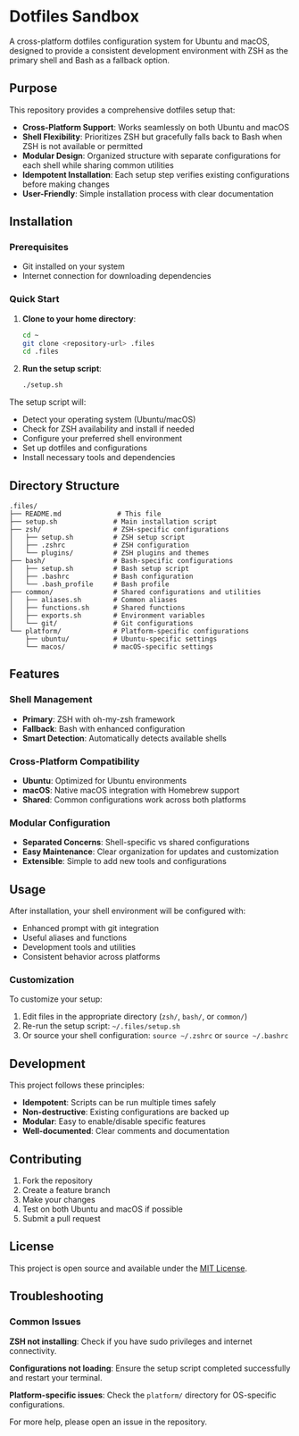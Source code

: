 # Dotfiles Sandbox

A cross-platform dotfiles configuration system for Ubuntu and macOS, designed to provide a consistent development environment with ZSH as the primary shell and Bash as a fallback option.

## Purpose

This repository provides a comprehensive dotfiles setup that:

- **Cross-Platform Support**: Works seamlessly on both Ubuntu and macOS
- **Shell Flexibility**: Prioritizes ZSH but gracefully falls back to Bash when ZSH is not available or permitted
- **Modular Design**: Organized structure with separate configurations for each shell while sharing common utilities
- **Idempotent Installation**: Each setup step verifies existing configurations before making changes
- **User-Friendly**: Simple installation process with clear documentation

## Installation

### Prerequisites

- Git installed on your system
- Internet connection for downloading dependencies

### Quick Start

1. **Clone to your home directory**:
   ```bash
   cd ~
   git clone <repository-url> .files
   cd .files
   ```

2. **Run the setup script**:
   ```bash
   ./setup.sh
   ```

The setup script will:
- Detect your operating system (Ubuntu/macOS)
- Check for ZSH availability and install if needed
- Configure your preferred shell environment
- Set up dotfiles and configurations
- Install necessary tools and dependencies

## Directory Structure

```
.files/
├── README.md              # This file
├── setup.sh              # Main installation script
├── zsh/                  # ZSH-specific configurations
│   ├── setup.sh          # ZSH setup script
│   ├── .zshrc            # ZSH configuration
│   └── plugins/          # ZSH plugins and themes
├── bash/                 # Bash-specific configurations
│   ├── setup.sh          # Bash setup script
│   ├── .bashrc           # Bash configuration
│   └── .bash_profile     # Bash profile
├── common/               # Shared configurations and utilities
│   ├── aliases.sh        # Common aliases
│   ├── functions.sh      # Shared functions
│   ├── exports.sh        # Environment variables
│   └── git/              # Git configurations
└── platform/             # Platform-specific configurations
    ├── ubuntu/           # Ubuntu-specific settings
    └── macos/            # macOS-specific settings
```

## Features

### Shell Management
- **Primary**: ZSH with oh-my-zsh framework
- **Fallback**: Bash with enhanced configuration
- **Smart Detection**: Automatically detects available shells

### Cross-Platform Compatibility
- **Ubuntu**: Optimized for Ubuntu environments
- **macOS**: Native macOS integration with Homebrew support
- **Shared**: Common configurations work across both platforms

### Modular Configuration
- **Separated Concerns**: Shell-specific vs shared configurations
- **Easy Maintenance**: Clear organization for updates and customization
- **Extensible**: Simple to add new tools and configurations

## Usage

After installation, your shell environment will be configured with:

- Enhanced prompt with git integration
- Useful aliases and functions
- Development tools and utilities
- Consistent behavior across platforms

### Customization

To customize your setup:

1. Edit files in the appropriate directory (`zsh/`, `bash/`, or `common/`)
2. Re-run the setup script: `~/.files/setup.sh`
3. Or source your shell configuration: `source ~/.zshrc` or `source ~/.bashrc`

## Development

This project follows these principles:

- **Idempotent**: Scripts can be run multiple times safely
- **Non-destructive**: Existing configurations are backed up
- **Modular**: Easy to enable/disable specific features
- **Well-documented**: Clear comments and documentation

## Contributing

1. Fork the repository
2. Create a feature branch
3. Make your changes
4. Test on both Ubuntu and macOS if possible
5. Submit a pull request

## License

This project is open source and available under the [MIT License](LICENSE).

## Troubleshooting

### Common Issues

**ZSH not installing**: Check if you have sudo privileges and internet connectivity.

**Configurations not loading**: Ensure the setup script completed successfully and restart your terminal.

**Platform-specific issues**: Check the `platform/` directory for OS-specific configurations.

For more help, please open an issue in the repository.
